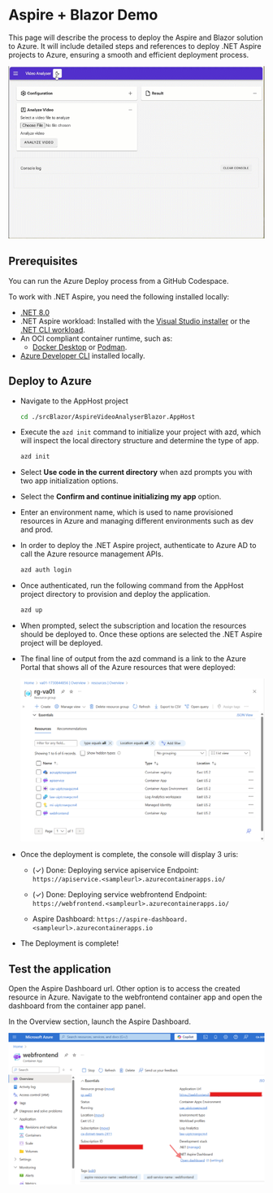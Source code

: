 # Aspire + Blazor Demo

This page will describe the process to deploy the Aspire and Blazor solution to Azure. It will include detailed steps and references to deploy .NET Aspire projects to Azure, ensuring a smooth and efficient deployment process.

![Blazor Demo](../images/50BlazorDemo.gif)

## Prerequisites

You can run the Azure Deploy process from a GitHub Codespace.

To work with .NET Aspire, you need the following installed locally:

- [.NET 8.0](https://dotnet.microsoft.com/en-us/download/dotnet/8.0)
- .NET Aspire workload:
Installed with the [Visual Studio installer](https://learn.microsoft.com/en-us/dotnet/aspire/fundamentals/setup-tooling?tabs=windows&pivots=visual-studio#install-net-aspire) or the [.NET CLI workload](https://learn.microsoft.com/en-us/dotnet/aspire/fundamentals/setup-tooling?tabs=windows&pivots=visual-studio#install-net-aspire).
- An OCI compliant container runtime, such as:
  - [Docker Desktop](https://www.docker.com/products/docker-desktop/) or [Podman](https://podman.io/).
- [Azure Developer CLI](https://learn.microsoft.com/en-us/azure/developer/azure-developer-cli/install-azd?tabs=winget-windows%2Cbrew-mac%2Cscript-linux&pivots=os-windows) installed locally. 

## Deploy to Azure

- Navigate to the AppHost project

    ```bash
    cd ./srcBlazor/AspireVideoAnalyserBlazor.AppHost
    ```

- Execute the `azd init` command to initialize your project with azd, which will inspect the local directory structure and determine the type of app.

    ```bash
    azd init
    ```
- Select **Use code in the current directory** when azd prompts you with two app initialization options.

- Select the **Confirm and continue initializing my app** option.

- Enter an environment name, which is used to name provisioned resources in Azure and managing different environments such as dev and prod.

- In order to deploy the .NET Aspire project, authenticate to Azure AD to call the Azure resource management APIs.

    ```bash
    azd auth login
    ```

- Once authenticated, run the following command from the AppHost project directory to provision and deploy the application.

    ```bash
    azd up
    ```

- When prompted, select the subscription and location the resources should be deployed to. Once these options are selected the .NET Aspire project will be deployed.

- The final line of output from the azd command is a link to the Azure Portal that shows all of the Azure resources that were deployed:

    ![Azure Resource Deployment Complete](../images/65AzureDeployResourceComplete.png)

- Once the deployment is complete, the console will display 3 uris:

  - (✓) Done: Deploying service apiservice
    Endpoint: `https://apiservice.<sampleurl>.azurecontainerapps.io/`

  - (✓) Done: Deploying service webfrontend
    Endpoint: `https://webfrontend.<sampleurl>.azurecontainerapps.io/`

  - Aspire Dashboard: `https://aspire-dashboard.<sampleurl>.azurecontainerapps.io`

- The Deployment is complete!

## Test the application

Open the Aspire Dashboard url. Other option is to access the created resource in Azure. Navigate to the webfrontend container app and open the dashboard from the container app panel.

In the Overview section, launch the Aspire Dashboard.

![Azure Container App WebFrontEnd dashboard](../images/68AzureCAWebFrontEnd.png)


